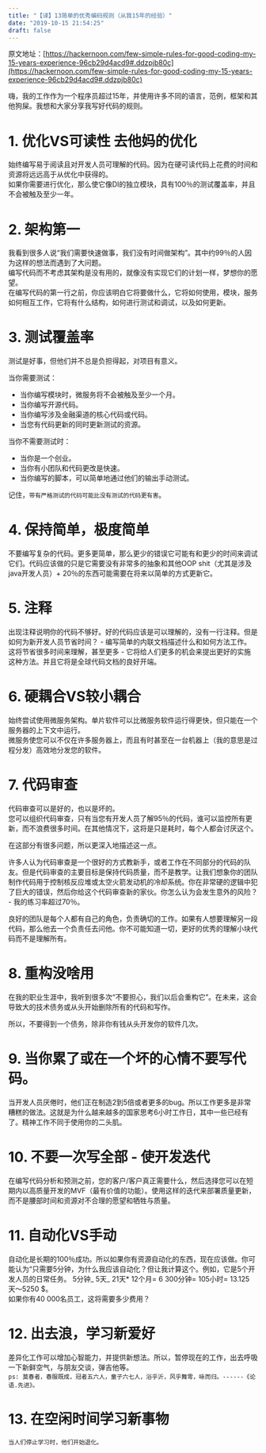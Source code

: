 ```yaml
---
title: "【译】13简单的优秀编码规则（从我15年的经验）"
date: "2019-10-15 21:54:25"
draft: false
---
```

原文地址：[https://hackernoon.com/few-simple-rules-for-good-coding-my-15-years-experience-96cb29d4acd9#.ddzpjb80c](https://hackernoon.com/few-simple-rules-for-good-coding-my-15-years-experience-96cb29d4acd9#.ddzpjb80c)


嗨，我的工作作为一个程序员超过15年，并使用许多不同的语言，范例，框架和其他狗屎。我想和大家分享我写好代码的规则。


# 1. 优化VS可读性 去他妈的优化

始终编写易于阅读且对开发人员可理解的代码。因为在硬可读代码上花费的时间和资源将远远高于从优化中获得的。<br />如果你需要进行优化，那么使它像DI的独立模块，具有100％的测试覆盖率，并且不会被触及至少一年。


# 2. 架构第一

我看到很多人说“我们需要快速做事，我们没有时间做架构”。其中约99％的人因为这样的想法而遇到了大问题。<br />编写代码而不考虑其架构是没有用的，就像没有实现它们的计划一样，梦想你的愿望。<br />在编写代码的第一行之前，你应该明白它将要做什么，它将如何使用，模块，服务如何相互工作，它将有什么结构，如何进行测试和调试，以及如何更新。


# 3. 测试覆盖率

测试是好事，但他们并不总是负担得起，对项目有意义。

当你需要测试：

- 当你编写模块时，微服务将不会被触及至少一个月。
- 当你编写开源代码。
- 当你编写涉及金融渠道的核心代码或代码。
- 当您有代码更新的同时更新测试的资源。

当你不需要测试时：

- 当你是一个创业。
- 当你有小团队和代码更改是快速。
- 当你编写的脚本，可以简单地通过他们的输出手动测试。

记住，`带有严格测试的代码可能比没有测试的代码更有害`。


# 4. 保持简单，极度简单

不要编写复杂的代码。更多更简单，那么更少的错误它可能有和更少的时间来调试它们。代码应该做的只是它需要没有非常多的抽象和其他OOP shit（尤其是涉及java开发人员）+ 20％的东西可能需要在将来以简单的方式更新它。


# 5. 注释

出现注释说明你的代码不够好。好的代码应该是可以理解的，没有一行注释。但是如何为新开发人员节省时间？ - 编写简单的内联文档描述什么和如何方法工作。这将节省很多时间来理解，甚至更多 - 它将给人们更多的机会来提出更好的实施这种方法。并且它将是全球代码文档的良好开端。


# 6. 硬耦合VS较小耦合

始终尝试使用微服务架构。单片软件可以比微服务软件运行得更快，但只能在一个服务器的上下文中运行。<br />微服务使您可以不仅在许多服务器上，而且有时甚至在一台机器上（我的意思是过程分发）高效地分发您的软件。


# 7. 代码审查

代码审查可以是好的，也以是坏的。<br />您可以组织代码审查，只有当您有开发人员了解95％的代码，谁可以监控所有更新，而不浪费很多时间。在其他情况下，这将是只是耗时，每个人都会讨厌这个。

在这部分有很多问题，所以更深入地描述这一点。

许多人认为代码审查是一个很好的方式教新手，或者工作在不同部分的代码的队友。但是代码审查的主要目标是保持代码质量，而不是教学。让我们想象你的团队制作代码用于控制核反应堆或太空火箭发动机的冷却系统。你在非常硬的逻辑中犯了巨大的错误，然后你给这个代码审查新的家伙。你怎么认为会发生意外的风险？ - 我的练习率超过70％。

良好的团队是每个人都有自己的角色，负责确切的工作。如果有人想要理解另一段代码，那么他去一个负责任去问他。你不可能知道一切，更好的优秀的理解小块代码而不是理解所有。


# 8. 重构没啥用

在我的职业生涯中，我听到很多次“不要担心，我们以后会重构它”。在未来，这会导致大的技术债务或从头开始删除所有的代码和写作。

所以，不要得到一个债务，除非你有钱从头开发你的软件几次。


# 9. 当你累了或在一个坏的心情不要写代码。

当开发人员厌倦时，他们正在制造2到5倍或者更多的bug。所以工作更多是非常糟糕的做法。这就是为什么越来越多的国家思考6小时工作日，其中一些已经有了。精神工作不同于使用你的二头肌。


# 10. 不要一次写全部 - 使开发迭代

在编写代码分析和预测之前，您的客户/客户真正需要什么，然后选择您可以在短期内以高质量开发的MVF（最有价值的功能）。使用这样的迭代来部署质量更新，而不是腰部时间和资源对不合理的愿望和牺牲与质量。


# 11. 自动化VS手动

自动化是长期的100％成功。所以如果你有资源自动化的东西，现在应该做。你可能认为“只需要5分钟，为什么我应该自动化？但让我计算这个。例如，它是5个开发人员的日常任务。 5分钟_ 5天_ 21天* 12个月= 6 300分钟= 105小时= 13.125天〜5250 $。<br />如果你有40 000名员工，这将需要多少费用？


# 12. 出去浪，学习新爱好

差异化工作可以增加心智能力，并提供新想法。所以，暂停现在的工作，出去呼吸一下新鲜空气，与朋友交谈，弹吉他等。<br />`ps: 莫春者，春服既成，冠者五六人，童子六七人，浴乎沂，风乎舞雩，咏而归。------《论语.先进》。`


# 13. 在空闲时间学习新事物

`当人们停止学习时，他们开始退化。`

